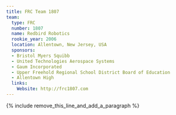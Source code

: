 ```yaml
---
title: FRC Team 1807
team:
  type: FRC
  number: 1807
  name: Redbird Robotics
  rookie_year: 2006
  location: Allentown, New Jersey, USA
  sponsors:
  - Bristol Myers Squibb
  - United Technologies Aerospace Systems
  - Gaum Incorporated
  - Upper Freehold Regional School District Board of Education
  - Allentown High
  links:
    Website: http://frc1807.com
---
```


{% include remove_this_line_and_add_a_paragraph %}